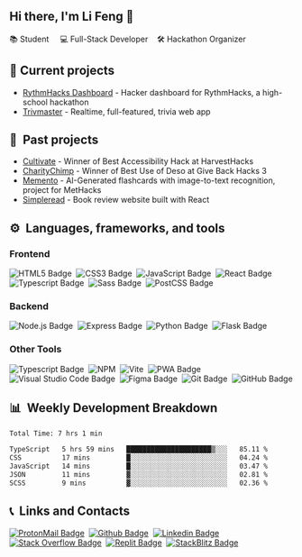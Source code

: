 ## Hi there, I'm Li Feng 👋 
📚 Student &nbsp; &nbsp; 💻 Full-Stack Developer &nbsp; &nbsp;🛠️ Hackathon Organizer



## 🔭 Current projects
- <a href="https://github.com/RythmHacks">RythmHacks Dashboard</a> - Hacker dashboard for RythmHacks, a high-school hackathon
- <a href="https://github.com/lifeng-yin/trivmaster">Trivmaster</a> - Realtime, full-featured, trivia web app

## 💼 &nbsp;Past projects
- <a href="https://github.com/lifeng-yin/cultivate">Cultivate</a> - Winner of Best Accessibility Hack at HarvestHacks
- <a href="https://github.com/jeffrey-zang/charitychimp">CharityChimp</a> - Winner of Best Use of Deso at Give Back Hacks 3
- <a href="https://github.com/Yourself1011/memento">Memento</a> - AI-Generated flashcards with image-to-text recognition, project for MetHacks
- <a href="https://github.com/lifeng-yin/simpleread">Simpleread</a> - Book review website built with React



## ⚙️ &nbsp;Languages, frameworks, and tools

### Frontend
![HTML5 Badge](https://img.shields.io/badge/HTML5-E34F26?logo=html5&logoColor=fff&style=flat-square)&nbsp;
![CSS3 Badge](https://img.shields.io/badge/CSS3-1572B6?logo=css3&logoColor=fff&style=flat-square)&nbsp;
![JavaScript Badge](https://img.shields.io/badge/JavaScript-F7DF1E?logo=javascript&logoColor=000&style=flat-square)&nbsp;
![React Badge](https://img.shields.io/badge/React-61DAFB?logo=react&logoColor=000&style=flat-square)&nbsp;
![Typescript Badge](https://shields.io/badge/TypeScript-3178C6?logo=TypeScript&logoColor=FFF&style=flat-square)&nbsp;
![Sass Badge](https://img.shields.io/badge/Sass-C69?logo=sass&logoColor=fff&style=flat-square)&nbsp;
![PostCSS Badge](https://img.shields.io/badge/PostCSS-DD3A0A?logo=postcss&logoColor=fff&style=flat-square)&nbsp;


### Backend
![Node.js Badge](https://img.shields.io/badge/Node.js-393?logo=nodedotjs&logoColor=fff&style=flat-square)&nbsp;
![Express Badge](https://img.shields.io/badge/Express.js-000?logo=express&logoColor=fff&style=flat-square)&nbsp;
![Python Badge](https://img.shields.io/badge/Python-3776AB?logo=python&logoColor=fff&style=flat-square)&nbsp;
![Flask Badge](https://img.shields.io/badge/Flask_(learning)-000?logo=flask&color=fff&logoColor=000&style=flat-square)


### Other Tools
![Typescript Badge](https://shields.io/badge/TypeScript-3178C6?logo=TypeScript&logoColor=FFF&style=flat-square)&nbsp;
![NPM](https://img.shields.io/badge/NPM-CB3837?logo=npm&logoColor=fff&style=flat-square)&nbsp;
![Vite](https://img.shields.io/badge/Vite-%23646CFF.svg?style=flat-square&logo=vite&logoColor=white)&nbsp;
![PWA Badge](https://img.shields.io/badge/PWA-5A0FC8?logo=pwa&logoColor=fff&style=flat-square)&nbsp;
![Visual Studio Code Badge](https://img.shields.io/badge/Visual%20Studio%20Code-007ACC?logo=visualstudiocode&logoColor=fff&style=flat-square)&nbsp;
![Figma Badge](https://img.shields.io/badge/Figma-F24E1E?logo=figma&logoColor=fff&style=flat-square)&nbsp;
![Git Badge](https://img.shields.io/badge/Git-F05032?logo=git&logoColor=fff&style=flat-square)&nbsp;
![GitHub Badge](https://img.shields.io/badge/GitHub-181717?logo=github&logoColor=fff&style=flat-square)
<br>

## 📊 &nbsp;Weekly Development Breakdown
<!--START_SECTION:waka-->

```txt
Total Time: 7 hrs 1 min

TypeScript   5 hrs 59 mins   █████████████████████▒░░░   85.11 %
CSS          17 mins         █░░░░░░░░░░░░░░░░░░░░░░░░   04.24 %
JavaScript   14 mins         █░░░░░░░░░░░░░░░░░░░░░░░░   03.47 %
JSON         11 mins         ▓░░░░░░░░░░░░░░░░░░░░░░░░   02.81 %
SCSS         9 mins          ▓░░░░░░░░░░░░░░░░░░░░░░░░   02.36 %
```

<!--END_SECTION:waka-->
## 📞 &nbsp;Links and Contacts
[![ProtonMail Badge](https://img.shields.io/badge/ProtonMail-8B89CC?logo=protonmail&logoColor=fff&style=for-the-badge)](mailto:lifeng-yin@proton.me)&nbsp;
[![Github Badge](https://img.shields.io/badge/github-000.svg?style=for-the-badge&logo=github)](https://github.com/lifeng-yin)&nbsp;
[![Linkedin Badge](https://img.shields.io/badge/linkedin-%230077B5.svg?style=for-the-badge&logo=linkedin)](https://www.linkedin.com/in/lifeng-yin/)&nbsp;
[![Stack Overflow Badge](https://img.shields.io/badge/Stack%20Overflow-F58025?logo=stackoverflow&logoColor=fff&style=for-the-badge)](https://stackoverflow.com/users/20678031/li-feng-yin)&nbsp;
[![Replit Badge](https://img.shields.io/badge/Replit-F26207?logo=replit&logoColor=fff&style=for-the-badge)](https://replit.com/@LiFengYin)&nbsp;
[![StackBlitz Badge](https://img.shields.io/badge/StackBlitz-1269D3?logo=stackblitz&logoColor=fff&style=for-the-badge)](https://stackblitz.com/@lifeng-yin)&nbsp;
